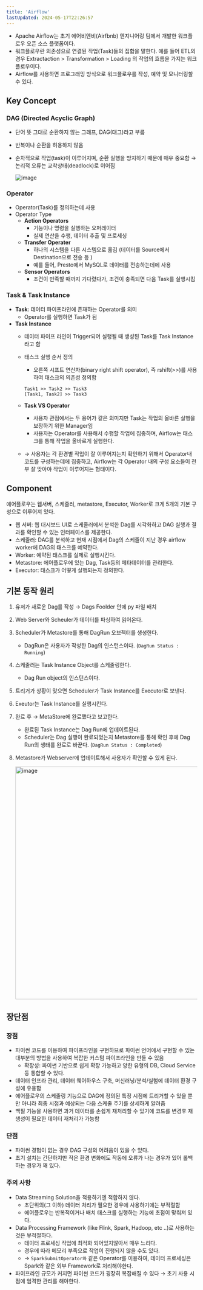 ```yaml
---
title: 'Airflow'
lastUpdated: 2024-05-17T22:26:57
---
```


- Apache Airflow는 초기 에어비엔비(Airfbnb) 엔지니어링 팀에서 개발한 워크플로우 오픈 소스 플랫폼이다. 
- 워크플로우란 의존성으로 연결된 작업(Task)들의 집합을 말한다. 예를 들어 ETL의 경우 Extractaction > Transformation > Loading 의 작업의 흐름을 가지는 워크플로우이다.
- Airflow를 사용하면 프로그래밍 방식으로 워크플로우를 작성, 예약 및 모니터링할 수 있다.

## Key Concept

### DAG (Directed Acyclic Graph)
- 단어 뜻 그대로 순환하지 않는 그래프, DAG(대그)라고 부름
- 반복이나 순환을 허용하지 않음
- 순차적으로 작업(task)이 이루어지며, 순환 실행을 방지하기 때문에 매우 중요함
    → 논리적 오류는 교착상태(deadlock)로 이어짐

    <img style="512px" alt="image" src="https://github.com/rlaisqls/TIL/assets/81006587/96324781-4998-4e71-a5ab-a87158bb8a2d">

### Operator

- Operator(Task)를 정의하는데 사용
- Operator Type
  - **Action Operators**
    - 기능이나 명령을 실행하는 오퍼레이터
    - 실제 연산을 수행, 데이터 추출 및 프로세싱
  - **Transfer Operater**
    - 하나의 시스템을 다른 시스템으로 옮김 (데이터를 Source에서 Destination으로 전송 등 )
    - 예를 들어, Presto에서 MySQL로 데이터를 전송하는데에 사용
  - **Sensor Operators**
    - 조건이 만족할 때까지 기다렸다가, 조건이 충족되면 다음 Task를 실행시킴

### Task & Task Instance

- **Task**: 데이터 파이프라인에 존재하는 Operator를 의미
  - Operator를 실행하면 Task가 됨
- **Task Instance**
  - 데이터 파이프 라인이 Trigger되어 실행될 때 생성된 Task를 Task Instance라고 함
  - 태스크 실행 순서 정의
    - 오른쪽 시프트 연산자(binary right shift operator), 즉 rshift(>>)를 사용하여 태스크의 의존성 정의함
  
    ```
    Task1 >> Task2 >> Task3 
    [Task1, Task2] >> Task3 
    ```

  - **Task VS Operator**
    - 사용자 관점에서는 두 용어가 같은 의미지만 Task는 작업의 올바른 실행을 보장하기 위한 Manager임
    - 사용자는 Operator를 사용해서 수행할 작업에 집중하며, Airflow는 태스크를 통해 작업을 올바르게 실행한다.

  - → 사용자는 각 환경별 작업이 잘 이루어지는지 확인하기 위해서 Operator내 코드를 구성하는데에 집중하고, Airflow는 각 Operator 내의 구성 요소들이 전부 잘 맞아야 작업이 이루어지는 형태이다.

## Component

에어플로우는 웹서버, 스케줄러, metastore, Executor, Worker로 크게 5개의 기본 구성으로 이루어져 있다.

- 웹 서버: 웹 대시보드 UI로 스케줄러에서 분석한 Dag를 시각화하고 DAG 실행과 결과를 확인할 수 있는 인터페이스를 제공한다.
- 스케줄러: DAG를 분석하고 현재 시점에서 Dag의 스케줄이 지난 경우 airflow worker에 DAG의 태스크를 예약한다.
- Worker: 예약된 태스크를 실제로 실행시킨다.
- Metastore: 에어플로우에 있는 Dag, Task등의 메타데이터를 관리한다.
- Executor: 태스크가 어떻게 실행되는지 정의한다.

## 기본 동작 원리

1. 유저가 새로운 Dag를 작성 → Dags Foolder 안에 py 파일 배치
2. Web Server와 Scheuler가 데이터를 파싱하여 읽어온다.
3. Scheduler가 Metastore를 통해 DagRun 오브젝터를 생성한다.
   - DagRun은 사용자가 작성한 Dag의 인스턴스이다. (`DagRun Status : Running`)
4. 스케줄러는 Task Instance Object를 스케줄링한다.
   - Dag Run object의 인스턴스이다.
5. 트리거가 상황이 맞으면 Scheduler가 Task Instance를 Executor로 보낸다.
6. Exeutor는 Task Instance를 실행시킨다.
7. 완료 후 → MetaStore에 완료했다고 보고한다.
    - 완료된 Task Instance는 Dag Run에 업데이트된다.
    - Scheduler는 Dag 실행이 완료되었는지 Metastore를 통해 확인 후에 Dag Run의 생태를 완료로 바꾼다. (`DagRun Status : Completed`)
8. Metastore가 Webserver에 업데이트해서 사용자가 확인할 수 있게 된다.

    <img width="612" alt="image" src="https://github.com/rlaisqls/TIL/assets/81006587/4432b294-788d-4ee0-bf92-c3b8540c9f8e">

## 장단점
### 장점
- 파이썬 코드를 이용하여 파이프라인을 구현하므로 파이썬 언어에서 구현할 수 있는 대부분의 방법을 사용하여 복잡한 커스텀 파이프라인을 만들 수 있음
   - 확장성: 파이썬 기반으로 쉽게 확장 가능하고 양한 유형의 DB, Cloud Service 등 통합할 수 있다.  
- 데이터 인프라 관리, 데이터 웨어하우스 구축, 머신러닝/분석/실험에 데이터 환경 구성에 유용함
- 에어플로우의 스케줄링 기능으로 DAG에 정의된 특정 시점에 트리거할 수 있을 뿐만 아니라 최종 시점과 예상되는 다음 스케줄 주기를 상세하게 알려줌
- 백필 기능을 사용하면 과거 데이터를 손쉽게 재처리할 수 있기에 코드를 변경후 재생성이 필요한 데이터 재처리가 가능함

### 단점
- 파이썬 경험이 없는 경우 DAG 구성의 어려움이 있을 수 있다.
- 초기 설치는 간단하지만 작은 환경 변화에도 작동에 오류가 나는 경우가 있어 롤백하는 경우가 꽤 있다.

### 주의 사항
- Data Streaming Solution을 적용하기엔 적합하지 않다.
  - 초단위의(그 이하) 데이터 처리가 필요한 경우에 사용하기에는 부적절함
  - 에어플로우는 반복적이거나 배치 태스크를 실행하는 기능에 초점이 맞춰져 있다.
- Data Processing Framework (like Flink, Spark, Hadoop, etc ..)로 사용하는 것은 부적절하다.
  - 데이터 프로세싱 작업에 최적화 되어있지않아서 매우 느리다.
  - 경우에 따라 메모리 부족으로 작업이 진행되지 않을 수도 있다.
  - → `SparkSubmitOperator와` 같은 Operator를 이용하여, 데이터 프로세싱은 Spark와 같은 외부 Framework로 처리해야한다.
- 파이프라인 규모가 커지면 파이썬 코드가 굉장히 복잡해질 수 있다 → 초기 사용 시점에 엄격한 관리를 해야한다.
